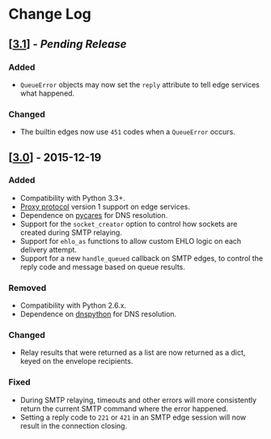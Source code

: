 
# Change Log

## \[[3.1][5]\] - _Pending Release_

### Added

- `QueueError` objects may now set the `reply` attribute to tell edge services
  what happened.

### Changed

- The builtin edges now use `451` codes when a `QueueError` occurs.

## \[[3.0][4]\] - 2015-12-19

### Added

- Compatibility with Python 3.3+.
- [Proxy protocol][1] version 1 support on edge services.
- Dependence on [pycares][2] for DNS resolution.
- Support for the `socket_creator` option to control how sockets are created
  during SMTP relaying.
- Support for `ehlo_as` functions to allow custom EHLO logic on each delivery
  attempt.
- Support for a new `handle_queued` callback on SMTP edges, to control the reply
  code and message based on queue results.

### Removed

- Compatibility with Python 2.6.x.
- Dependence on [dnspython][3] for DNS resolution.

### Changed

- Relay results that were returned as a list are now returned as a dict, keyed
  on the envelope recipients.

### Fixed

- During SMTP relaying, timeouts and other errors will more consistently return
  the current SMTP command where the error happened.
- Setting a reply code to `221` or `421` in an SMTP edge session will now result
  in the connection closing.

[1]: http://www.haproxy.org/download/1.5/doc/proxy-protocol.txt
[2]: https://github.com/saghul/pycares
[3]: http://www.dnspython.org/
[4]: https://github.com/slimta/python-slimta/issues?q=milestone%3A3.0
[5]: https://github.com/slimta/python-slimta/issues?q=milestone%3A3.1
